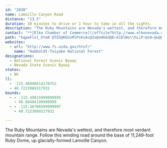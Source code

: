 ```yaml
---
id: "2030"
name: Lamoille Canyon Road
distance: "13.5"
duration: 30 minutes to drive or 1 hour to take in all the sights.
description: "The Ruby Mountains are Nevada's wettest, and therefore most verdant mountain range. Follow this winding road around the base of 11,249-foot Ruby Dome, up glacially-formed Lamoille Canyon."
contact: "**[Elko Chamber of Commerce](/offsite?http://www.elkonevada.com/)**  \r\n1-800-428-7143  \r\n775-738-7135  \r\nFAX 775-738-7136\r\n"
path: "kqpwFls{_UtmA`@TEh@KbUsMlPsKvAc@Zo@xHkEd@E~EiDlWo\\hLiP~@sA~@u@@A|D}A~C?lFn@rB?`G?hEWtL{C`CmA~PaKtOaMhFoGzCgGfA_B~DqBzAsAbBwBlA{CvHaW~BuFpCyDh@sBxBeEzHuFzB{Ct@aDQWCiFZ}E~@cGfCyJhB}EtDyJhBiGhGk^p@wB~AqBlJ{FpCgAdAkBjCoOdCkKbAgNzCcUlE}LTaDLaJl@uC~@qBdDyD~@sDf@iFH{Gt@gDz@eBh@wBZEzF_NtBqH^wB?aDi@kIr@kH^yABu@~A{Lh@qNhByWTaYv@iCfDeIzBgJzAsJPeHPmA`OyVpBgKpAwBhBqEpAkBh@WfBi@vCuA~EeHxBi@pDmD`C{@~D]fCu@ZWt@?^WzDu@~FMpBJh@VzAJt@c@vDcFbCmAp@E~@c@hHkBlKDr@KpG}@hAKnOz@dYvBlDfAbSbBvGnChAdBzCnGfAzBbB~AhXxPhAJdHGTDb@|A"
websites:
  - url: "http://www.fs.usda.gov/htnf/"
    name: "Humboldt-Toiyabe National Forest"
designations:
  - National Forest Scenic Byway
  - Nevada State Scenic Byway
states:
  - NV
ll:
  - -115.48998614170752
  - 40.7223089317932
bounds:
  - - -115.49015999999995
    - 40.60404199999999
  - - -115.36706599999997
    - 40.7223089317932

---
```


The Ruby Mountains are Nevada's wettest, and therefore most verdant mountain range. Follow this winding road around the base of 11,249-foot Ruby Dome, up glacially-formed Lamoille Canyon.
